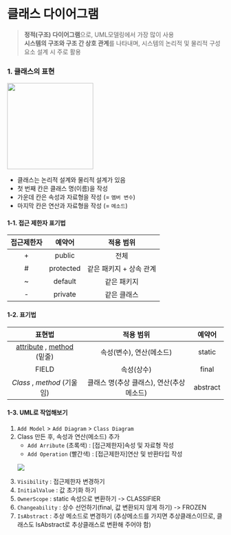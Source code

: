 # 클래스 다이어그램
> **정적(구조) 다이어그램**으로, UML모델링에서 가장 많이 사용<br>
> **시스템의 구조와 구조 간 상호 관계**를 나타내며, 시스템의 논리적 및 물리적 구성요소 설계 시 주로 활용

### 1. 클래스의 표현
<p>
  <img src="https://github.com/jeong-vely0611/UML/assets/148931569/901fee2c-9baf-4fdc-bab1-fb4b99e4a448" height="200px">
</p>

* 클래스는 논리적 설계와 물리적 설계가 있음
* 첫 번째 칸은 클래스 명(이름)을 작성
* 가운데 칸은 속성과 자료형을 작성 (= `멤버 변수`)
* 마지막 칸은 연산과 자료형을 작성 (= `메소드`)

 #### 1-1. 접근 제한자 표기법
 |접근제한자|예약어|적용 범위|
 |:---:|:---:|:---:|
 |+|public|전체|
 |#|protected|같은 패키지 + 상속 관계|
 |~|default|같은 패키지|
 |-|private|같은 클래스|

 #### 1-2. 표기법
 |표현법|적용 범위|예약어|
 |:---:|:---:|:---:|
 | <u>attribute</u> , <u>method</u> (밑줄)|속성(변수), 연산(메소드)|static|
 |FIELD|속성(상수)|final|
 | *Class* , *method* (기울임)|클래스 명(추상 클래스), 연산(추상 메소드)|abstract|

 #### 1-3. UML로 작업해보기
 1. `Add Model` > `Add Diagram` > `Class Diagram`
 2. Class 만든 후, 속성과 연산(메소드) 추가
    * `Add Arribute` (초록색) : [접근제한자]속성 및 자료형 작성
    * `Add Operation` (빨간색) : [접근제한자]연산 및 반환타입 작성
    <p>
      <img src="https://github.com/jeong-vely0611/UML/assets/148931569/704e356a-2845-49ac-b800-6f5b3dee051b">
    </p>
3. `Visibility` : 접근제한자 변경하기 
4. `InitialValue` : 값 초기화 하기 
5. `OwnerScope` : static 속성으로 변환하기  ->  CLASSIFIER
6. `Changeability` : 상수 선언하기(final, 값 변환되지 않게 하기) -> FROZEN
7.  `IsAbstract` : 추상 메소드로 변경하기 (추상메소드를 가지면 추상클래스이므로, 클래스도 IsAbstract로 추상클래스로 변환해 주어야 함) 
 

